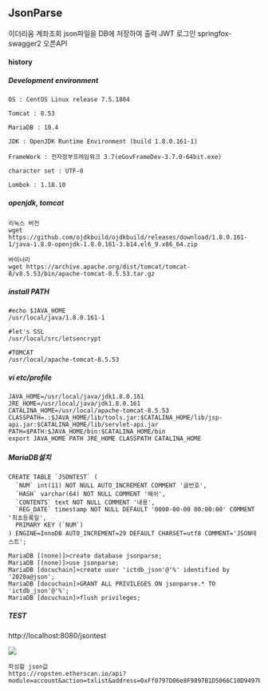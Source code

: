 ## JsonParse 

이더리움 계좌조회 json파일을 
DB에 저장하여 출력 
JWT 로그인
springfox-swagger2  오픈API

#### history

##### Development environment

    OS : CentOS Linux release 7.5.1804
    
    Tomcat : 8.53

    MariaDB : 10.4

    JDK : OpenJDK Runtime Environment (build 1.8.0.161-1)
    
    FrameWork : 전자정부프레임워크 3.7(eGovFrameDev-3.7.0-64bit.exe)
    
    character set : UTF-8
    
    Lombok : 1.18.10


##### openjdk, tomcat
    리눅스 버전
    wget https://github.com/ojdkbuild/ojdkbuild/releases/download/1.8.0.161-1/java-1.8.0-openjdk-1.8.0.161-3.b14.el6_9.x86_64.zip

    바이너리
    wget https://archive.apache.org/dist/tomcat/tomcat-8/v8.5.53/bin/apache-tomcat-8.5.53.tar.gz
   
    
##### install PATH

    #echo $JAVA_HOME
    /usr/local/java/1.8.0.161-1
    
    #let's SSL
    /usr/local/src/letsencrypt
    
    #TOMCAT 
    /usr/local/apache-tomcat-8.5.53
    
    
    
##### vi etc/profile

    JAVA_HOME=/usr/local/java/jdk1.8.0.161
    JRE_HOME=/usr/local/java/jdk1.8.0.161
    CATALINA_HOME=/usr/local/apache-tomcat-8.5.53
    CLASSPATH=.:$JAVA_HOME/lib/tools.jar:$CATALINA_HOME/lib/jsp-api.jar:$CATALINA_HOME/lib/servlet-api.jar
    PATH=$PATH:$JAVA_HOME/bin:$CATALINA_HOME/bin
    export JAVA_HOME PATH JRE_HOME CLASSPATH CATALINA_HOME

    
    
##### MariaDB설치

    CREATE TABLE `JSONTEST` (
      `NUM` int(11) NOT NULL AUTO_INCREMENT COMMENT '글번호',
      `HASH` varchar(64) NOT NULL COMMENT '해쉬',
      `CONTENTS` text NOT NULL COMMENT '내용',
      `REG_DATE` timestamp NOT NULL DEFAULT '0000-00-00 00:00:00' COMMENT '최초등록일',
      PRIMARY KEY (`NUM`)
    ) ENGINE=InnoDB AUTO_INCREMENT=29 DEFAULT CHARSET=utf8 COMMENT='JSON테스트';

    MariaDB [(none)]>create database jsonparse;
    MariaDB [(none)]>use jsonparse;
    MariaDB [docuchain]>create user 'ictdb_json'@'%' identified by '2020a@json';
    MariaDB [docuchain]>GRANT ALL PRIVILEGES ON jsonparse.* TO 'ictdb_json'@'%';
    MariaDB [docuchain]>flush privileges;


    
    
##### TEST

http://localhost:8080/jsontest

 

    
    
<img src="https://user-images.githubusercontent.com/46703698/95946105-cfa25300-0e26-11eb-8592-9a2da86759c8.jpg"></img>
    
    파싱할 json값 
    https://ropsten.etherscan.io/api?module=account&action=txlist&address=0xFf0797D06e8F9897B1D5066C10D9497Ed7054A47&startblock=0&endblock=99999999&page=1&offset=1&sort=desc
